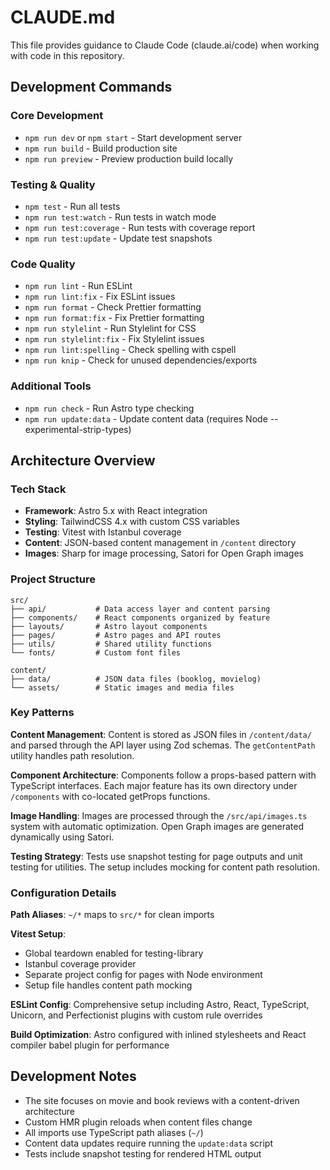 # CLAUDE.md

This file provides guidance to Claude Code (claude.ai/code) when working with code in this repository.

## Development Commands

### Core Development

- `npm run dev` or `npm start` - Start development server
- `npm run build` - Build production site
- `npm run preview` - Preview production build locally

### Testing & Quality

- `npm test` - Run all tests
- `npm run test:watch` - Run tests in watch mode
- `npm run test:coverage` - Run tests with coverage report
- `npm run test:update` - Update test snapshots

### Code Quality

- `npm run lint` - Run ESLint
- `npm run lint:fix` - Fix ESLint issues
- `npm run format` - Check Prettier formatting
- `npm run format:fix` - Fix Prettier formatting
- `npm run stylelint` - Run Stylelint for CSS
- `npm run stylelint:fix` - Fix Stylelint issues
- `npm run lint:spelling` - Check spelling with cspell
- `npm run knip` - Check for unused dependencies/exports

### Additional Tools

- `npm run check` - Run Astro type checking
- `npm run update:data` - Update content data (requires Node --experimental-strip-types)

## Architecture Overview

### Tech Stack

- **Framework**: Astro 5.x with React integration
- **Styling**: TailwindCSS 4.x with custom CSS variables
- **Testing**: Vitest with Istanbul coverage
- **Content**: JSON-based content management in `/content` directory
- **Images**: Sharp for image processing, Satori for Open Graph images

### Project Structure

```
src/
├── api/           # Data access layer and content parsing
├── components/    # React components organized by feature
├── layouts/       # Astro layout components
├── pages/         # Astro pages and API routes
├── utils/         # Shared utility functions
└── fonts/         # Custom font files

content/
├── data/          # JSON data files (booklog, movielog)
└── assets/        # Static images and media files
```

### Key Patterns

**Content Management**: Content is stored as JSON files in `/content/data/` and parsed through the API layer using Zod schemas. The `getContentPath` utility handles path resolution.

**Component Architecture**: Components follow a props-based pattern with TypeScript interfaces. Each major feature has its own directory under `/components` with co-located getProps functions.

**Image Handling**: Images are processed through the `/src/api/images.ts` system with automatic optimization. Open Graph images are generated dynamically using Satori.

**Testing Strategy**: Tests use snapshot testing for page outputs and unit testing for utilities. The setup includes mocking for content path resolution.

### Configuration Details

**Path Aliases**: `~/*` maps to `src/*` for clean imports

**Vitest Setup**:

- Global teardown enabled for testing-library
- Istanbul coverage provider
- Separate project config for pages with Node environment
- Setup file handles content path mocking

**ESLint Config**: Comprehensive setup including Astro, React, TypeScript, Unicorn, and Perfectionist plugins with custom rule overrides

**Build Optimization**: Astro configured with inlined stylesheets and React compiler babel plugin for performance

## Development Notes

- The site focuses on movie and book reviews with a content-driven architecture
- Custom HMR plugin reloads when content files change
- All imports use TypeScript path aliases (`~/`)
- Content data updates require running the `update:data` script
- Tests include snapshot testing for rendered HTML output
